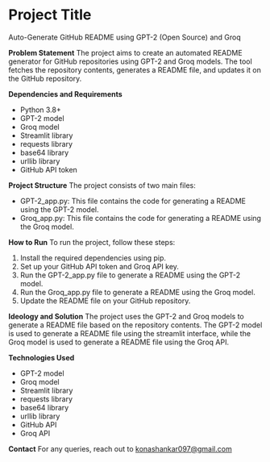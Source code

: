 # Project Title
Auto-Generate GitHub README using GPT-2 (Open Source) and Groq

**Problem Statement**
The project aims to create an automated README generator for GitHub repositories using GPT-2 and Groq models. The tool fetches the repository contents, generates a README file, and updates it on the GitHub repository.

**Dependencies and Requirements**
* Python 3.8+
* GPT-2 model
* Groq model
* Streamlit library
* requests library
* base64 library
* urllib library
* GitHub API token

**Project Structure**
The project consists of two main files:
* GPT-2_app.py: This file contains the code for generating a README using the GPT-2 model.
* Groq_app.py: This file contains the code for generating a README using the Groq model.

**How to Run**
To run the project, follow these steps:
1. Install the required dependencies using pip.
2. Set up your GitHub API token and Groq API key.
3. Run the GPT-2_app.py file to generate a README using the GPT-2 model.
4. Run the Groq_app.py file to generate a README using the Groq model.
5. Update the README file on your GitHub repository.

**Ideology and Solution**
The project uses the GPT-2 and Groq models to generate a README file based on the repository contents. The GPT-2 model is used to generate a README file using the streamlit interface, while the Groq model is used to generate a README file using the Groq API.

**Technologies Used**
* GPT-2 model
* Groq model
* Streamlit library
* requests library
* base64 library
* urllib library
* GitHub API
* Groq API

**Contact**
For any queries, reach out to konashankar097@gmail.com
